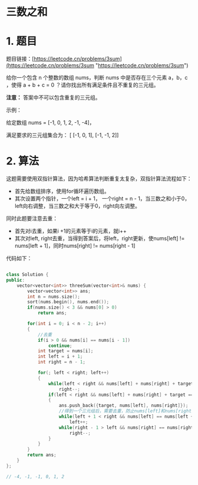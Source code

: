 # 三数之和

# 1. 题目

题目链接：[https://leetcode.cn/problems/3sum](https://leetcode.cn/problems/3sum "https://leetcode.cn/problems/3sum")

给你一个包含 n 个整数的数组 nums，判断 nums 中是否存在三个元素 a，b，c ，使得 a + b + c = 0 ？请你找出所有满足条件且不重复的三元组。

**注意：** 答案中不可以包含重复的三元组。

示例：

给定数组 nums = \[-1, 0, 1, 2, -1, -4]，

满足要求的三元组集合为： \[ \[-1, 0, 1], \[-1, -1, 2]]

# 2. 算法

这题需要使用双指针算法，因为哈希算法判断重复太复杂，双指针算法流程如下：

- 首先给数组排序，使用for循环遍历数组。
- 其次设置两个指针，一个left = i + 1， 一个right = n - 1，当三数之和小于0，left向右调整，当三数之和大于等于0，right向左调整。

同时此题要注意去重：

- 首先对i去重，如果i +1的元素等于i的元素，就i++
- 其次对left, right去重，当得到答案后，将left，right更新，使nums\[left] != nums\[left + 1]，同时nums\[right] != nums\[right - 1]

代码如下：

```c++

class Solution {
public:
    vector<vector<int>> threeSum(vector<int>& nums) {
        vector<vector<int>> ans;
        int n = nums.size();
        sort(nums.begin(), nums.end());
        if(nums.size() < 3 && nums[0] > 0)
            return ans;

        for(int i = 0; i < n - 2; i++)
        {
            //去重
            if(i > 0 && nums[i] == nums[i - 1])
                continue;
            int target = nums[i];
            int left = i + 1;
            int right = n - 1;

            for(; left < right; left++)
            {
                while(left < right && nums[left] + nums[right] + target> 0)
                    right--;
                if(left < right && nums[left] + nums[right] + target == 0)
                {
                    ans.push_back({target, nums[left], nums[right]});
                    //得到一个三元组后，需要去重，防止nums[left]和nums[right]数值不变
                    while(left + 1 < right && nums[left] == nums[left + 1])
                        left++;
                    while(right - 1 > left && nums[right] == nums[right - 1])
                        right--;
                }    
            }
        }
        return ans;
    }
};

// -4, -1, -1, 0, 1, 2

```

